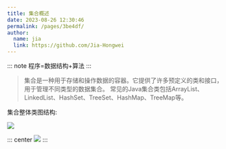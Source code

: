 ```yaml
---
title: 集合概述
date: 2023-08-26 12:30:46
permalink: /pages/3be4df/
author: 
  name: jia
  link: https://github.com/Jia-Hongwei
---
```


::: note
程序=数据结构+算法
:::

>集合是一种用于存储和操作数据的容器。它提供了许多预定义的类和接口，用于管理不同类型的数据集合。
>常见的Java集合类包括ArrayList、LinkedList、HashSet、TreeSet、HashMap、TreeMap等。


集合整体类图结构:

<img src="https://jsd.cdn.zzko.cn/gh/Jia-Hongwei/picx-images-hosting@master/20230826/image.u11wnh59z68.webp">

::: center
<img src="https://jsd.cdn.zzko.cn/gh/Jia-Hongwei/picx-images-hosting@master/20230826/image.jir5j4wagds.webp">
:::
